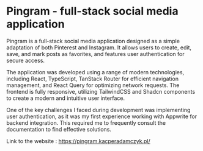 # Pingram - full-stack social media application

Pingram is a full-stack social media application designed as a simple adaptation of both Pinterest and Instagram. It allows users to create, edit, save, and mark posts as favorites, and features user authentication for secure access.

The application was developed using a range of modern technologies, including React, TypeScript, TanStack Router for efficient navigation management, and React Query for optimizing network requests. The frontend is fully responsive, utilizing TailwindCSS and Shadcn components to create a modern and intuitive user interface.

One of the key challenges I faced during development was implementing user authentication, as it was my first experience working with Appwrite for backend integration. This required me to frequently consult the documentation to find effective solutions.

Link to the website : https://pingram.kacperadamczyk.pl/

